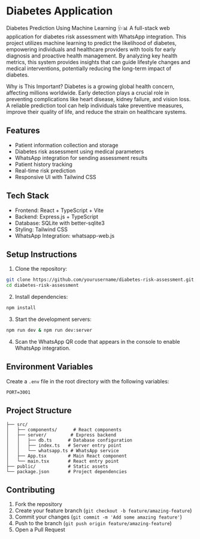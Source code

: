 # Diabetes Application 
Diabetes Prediction Using Machine Learning 🩺📊
A full-stack web application for diabetes risk assessment with WhatsApp integration.
This project utilizes machine learning to predict the likelihood of diabetes, empowering individuals and healthcare providers with tools for early diagnosis and proactive health management. By analyzing key health metrics, this system provides insights that can guide lifestyle changes and medical interventions, potentially reducing the long-term impact of diabetes.

Why is This Important?
Diabetes is a growing global health concern, affecting millions worldwide. Early detection plays a crucial role in preventing complications like heart disease, kidney failure, and vision loss. A reliable prediction tool can help individuals take preventive measures, improve their quality of life, and reduce the strain on healthcare systems.

## Features

- Patient information collection and storage
- Diabetes risk assessment using medical parameters
- WhatsApp integration for sending assessment results
- Patient history tracking
- Real-time risk prediction
- Responsive UI with Tailwind CSS

## Tech Stack

- Frontend: React + TypeScript + Vite
- Backend: Express.js + TypeScript
- Database: SQLite with better-sqlite3
- Styling: Tailwind CSS
- WhatsApp Integration: whatsapp-web.js

## Setup Instructions

1. Clone the repository:
```bash
git clone https://github.com/yourusername/diabetes-risk-assessment.git
cd diabetes-risk-assessment
```

2. Install dependencies:
```bash
npm install
```

3. Start the development servers:
```bash
npm run dev & npm run dev:server
```

4. Scan the WhatsApp QR code that appears in the console to enable WhatsApp integration.

## Environment Variables

Create a `.env` file in the root directory with the following variables:
```
PORT=3001
```

## Project Structure

```
├── src/
│   ├── components/      # React components
│   ├── server/         # Express backend
│   │   ├── db.ts      # Database configuration
│   │   ├── index.ts   # Server entry point
│   │   └── whatsapp.ts # WhatsApp service
│   ├── App.tsx        # Main React component
│   └── main.tsx       # React entry point
├── public/            # Static assets
└── package.json       # Project dependencies
```

## Contributing

1. Fork the repository
2. Create your feature branch (`git checkout -b feature/amazing-feature`)
3. Commit your changes (`git commit -m 'Add some amazing feature'`)
4. Push to the branch (`git push origin feature/amazing-feature`)
5. Open a Pull Request
